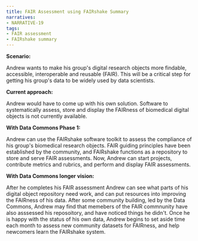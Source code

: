 ```yaml
---
title: FAIR Assessment using FAIRshake Summary
narratives:
- NARRATIVE-19
tags:
- FAIR assessment
- FAIRshake summary
---
```

**Scenario:**

Andrew wants to make his group's digital research objects more findable, accessible, interoperable and reusable (FAIR). This will be a critical step for getting his group's data to be widely used by data scientists.

**Current approach:**

Andrew would have to come up with his own solution. Software to systematically assess, store and display the FAIRness of biomedical digital objects is not currently available.

**With Data Commons Phase 1:**

Andrew can use the FAIRshake software toolkit to assess the compliance of his group's biomedical research objects.
FAIR guiding principles have been established by the community, and FAIRshake functions as a repository to store and serve FAIR assessments. Now, Andrew can start projects, contribute metrics and rubrics, and perform and display FAIR assessments.

**With Data Commons longer vision:**

After he completes his FAIR assessment Andrew can see what parts of his digital object repository need work, and can put resources into improving the FAIRness of his data. After some community building, led by the Data Commons, Andrew may find that memebers of the FAIR commnunity have also asssessed his reposoitory, and have noticed things he didn't. Once he is happy with the status of his own data, Andrew begins to set aside time each month to assess new community datasets for FAIRness, and help newcomers learn the FAIRshake system.
